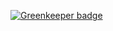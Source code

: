 
[![Greenkeeper badge](https://badges.greenkeeper.io/brohlson/nodemailer-cloud-function.svg)](https://greenkeeper.io/)
